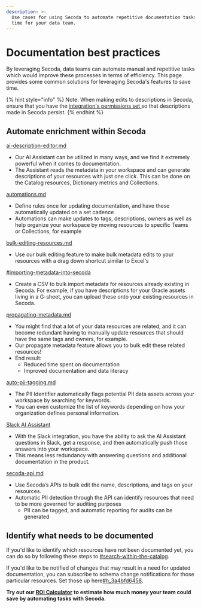 ```yaml
---
description: >-
  Use cases for using Secoda to automate repetitive documentation tasks, saving
  time for your data team.
---
```


# Documentation best practices

By leveraging Secoda, data teams can automate manual and repetitive tasks which would improve these processes in terms of efficiency. This page provides some common solutions for leveraging Secoda's features to save time.

{% hint style="info" %}
Note: When making edits to descriptions in Secoda, ensure that you have the [integration's permissions set ](../integrations/integration-settings.md#permissions)so that descriptions made in Secoda persist.&#x20;
{% endhint %}

## Automate enrichment within Secoda

[ai-description-editor.md](../resource-and-metadata-management/add-documentation/ai-description-editor.md "mention")

* Our AI Assistant can be utilized in many ways, and we find it extremely powerful when it comes to documentation.
* The Assistant reads the metadata in your workspace and can generate descriptions of your resources with just one click. This can be done on the Catalog resources, Dictionary metrics and Collections.

&#x20;[automations.md](../features/automations.md "mention")

* Define rules once for updating documentation, and have these automatically updated on a set cadence
* Automations can make updates to tags, descriptions, owners as well as help organize your workspace by moving resources to specific Teams or Collections, for example

[bulk-editing-resources.md](../resource-and-metadata-management/add-documentation/bulk-editing-resources.md "mention")

* Use our bulk editing feature to make bulk metadata edits to your resources with a drag down shortcut similar to Excel's

[#importing-metadata-into-secoda](../resource-and-metadata-management/import-and-export-data.md#importing-metadata-into-secoda "mention")

* Create a CSV to bulk import metadata for resources already existing in Secoda. For example, if you have descriptions for your Oracle assets living in a G-sheet, you can upload these onto your existing resources in Secoda.

[propagating-metadata.md](../resource-and-metadata-management/add-documentation/propagating-metadata.md "mention")

* You might find that a lot of your data resources are related, and it can become redundant having to manually update resources that should have the same tags and owners, for example.
* Our propagate metadata feature allows you to bulk edit these related resources!
* End result:
  * Reduced time spent on documentation
  * Improved documentation and data literacy

[auto-pii-tagging.md](../resource-and-metadata-management/tags/auto-pii-tagging.md "mention")

* The PII Identifier automatically flags potential PII data assets across your workspace by searching for keywords.
* You can even customize the list of keywords depending on how your organization defines personal information.

[Slack AI Assistant](../integrations/productivity-tools/slack-connection/slack-user-guide.md#secoda-ai-slackbot)

* With the Slack integration, you have the ability to ask the AI Assistant questions in Slack, get a response, and then automatically push those answers into your workspace.
* This means less redundancy with answering questions and additional documentation in the product.

[secoda-api.md](../secoda-api.md "mention")

* Use Secoda’s APIs to bulk edit the name, descriptions, and tags on your resources.
* Automatic PII detection through the API can identify resources that need to be more governed for auditing purposes
  * PII can be tagged, and automatic reporting for audits can be generated

## Identify what needs to be documented

If you'd like to identify which resources have not been documented yet, you can do so by following these steps to [#search-within-the-catalog](../features/search.md#search-within-the-catalog "mention").

If you'd like to be notified of changes that may result in a need for updated documentation, you can subscribe to schema change notifications for those particular resources. Set those up here[#h\_3a4bfd6458](../features/notifications.md#h\_3a4bfd6458 "mention").



**Try out our** [**ROI Calculator**](https://www.secoda.co/data-discovery-roi-calculator) **to estimate how much money your team could save by automating tasks with Secoda.**
